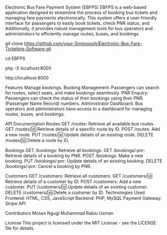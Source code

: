 Electronic Bus Fare Payment System (EBFPS)
EBFPS is a web-based application designed to streamline the process of booking bus tickets and managing fare payments electronically. This system offers a user-friendly interface for passengers to easily book tickets, check PNR status, and Additionally, it provides robust management tools for bus operators and administrators to efficiently manage routes, buses, and bookings.

git clone https://github.com/your-Sirmooooh/Electronic-Bus-Fare-Ticketing-Software.git

cd EBFPS

php -S localhost:8000

http://localhost:8000


Features
Manage  bookings.
Booking Management: Passengers can search for routes, select seats, and make bookings seamlessly.
PNR Enquiry: Passengers can check the status of their bookings using their PNR (Passenger Name Record) numbers.
Administrator Dashboard: Bus operators and administrators have access to a dashboard for managing routes, buses, and bookings.

API Documentation
Routes
GET /routes: Retrieve all available bus routes.
GET /routes/:id: Retrieve details of a specific route by ID.
POST /routes: Add a new route.
PUT /routes/:id: Update details of an existing route.
DELETE /routes/:id: Delete a route by ID.

Bookings
GET /bookings: Retrieve all bookings.
GET /bookings/:pnr: Retrieve details of a booking by PNR.
POST /bookings: Make a new booking.
PUT /bookings/:pnr: Update details of an existing booking.
DELETE /bookings/:pnr: Cancel a booking by PNR.

Customers
GET /customers: Retrieve all customers.
GET /customers/:id: Retrieve details of a customer by ID.
POST /customers: Add a new customer.
PUT /customers/:id: Update details of an existing customer.
DELETE /customers/:id: Delete a customer by ID.
Technologies Used
Frontend: HTML, CSS, JavaScript
Backend: PHP, MySQL
Payment Gateway: Stripe API

Contributors
Moses Ngugi
Muhammad Rabiu Usman

License
This project is licensed under the MIT License - see the LICENSE file for details.
